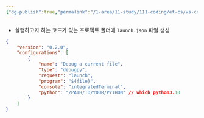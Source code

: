 ```yaml
---
{"dg-publish":true,"permalink":"/1-area/11-study/111-coding/et-cs/vs-code/","tags":["Study/Coding/VSCode"],"noteIcon":"","created":"2024-07-09"}
---
```


- 실행하고자 하는 코드가 있는 프로젝트 폴더에 `launch.json` 파일 생성
```json title:launch.json
{
    "version": "0.2.0",
    "configurations": [
        {
            "name": "Debug a current file",
            "type": "debugpy",
            "request": "launch",
            "program": "${file}",
            "console": "integratedTerminal",
            "python": "/PATH/TO/YOUR/PYTHON" // which python3.10
        }
    ]
}
```